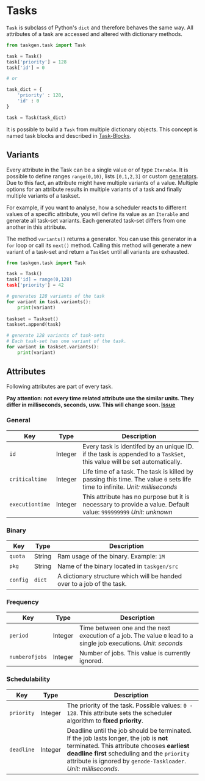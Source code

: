 # Tasks

`Task` is subclass of Python's `dict` and therefore behaves the same way. All
attributes of a task are accessed and altered with dictionary methods. 

```Python
from taskgen.task import Task

task = Task()
task['priority'] = 128
task['id'] = 0

# or

task_dict = {
    'priority' : 128,
    'id' : 0
}

task = Task(task_dict)
```

It is possible to build a `Task` from multiple dictionary objects. This concept
is named task blocks and described in [Task-Blocks](./blocks.md).

## Variants

Every attribute in the Task can be a single value or of type `Iterable`. It is
possible to define ranges `range(0,10)`, lists `[0,1,2,3]` or custom
[generators](https://wiki.python.org/moin/Generators). Due to this fact, an attribute
might have multiple variants of a value. Multiple options for an attribute results in
multiple variants of a task and finally multiple variants of a taskset. 

For example, if you want to analyse, how a scheduler reacts to different values
of a specific attribute, you will define its value as an `Iterable` and generate all
task-set variants. Each generated task-set differs from one another in this
attribute.

The method `variants()` returns a generator. You can use this generator in a
`for` loop or call its `next()` method. Calling this method will generate a new
variant of a task-set and return a `TaskSet` until all variants are exhausted.


```Python
from taskgen.task import Task

task = Task()
task['id] = range(0,128)
task['priority'] = 42

# generates 128 variants of the task
for variant in task.variants(): 
    print(variant)
    
taskset = Taskset()
taskset.append(task)

# generate 128 variants of task-sets
# Each task-set has one variant of the task.
for variant in taskset.variants():
    print(variant)
```


## Attributes

Following attributes are part of every task. 

**Pay attention: not every time related attribute use the similar units. They
differ in milliseconds, seconds, usw. This will change soon. 
[Issue](https://github.com/pecheur/toolchain-host/issues/2)**

### General

| Key | Type | Description |
| --- | --- | --- |
| `id` | Integer | Every task is identifed by an unique ID. if the task is appended to a `TaskSet`, this value will be set automatically. |
| `criticaltime` | Integer | Life time of a task. The task is killed by passing this time. The value `0` sets life time to infinite. *Unit: milliseconds* |
| `executiontime` | Integer | This attribute has no purpose but it is necessary to provide a value. Default value: `999999999` *Unit: unknown* |

### Binary

| Key | Type | Description |
| --- | --- | --- |
| `quota` | String | Ram usage of the binary. Example: `1M` |
| `pkg` | String | Name of the binary located in `taskgen/src` |
| `config` | `dict` | A dictionary structure which will be handed over to a job of the task. |

### Frequency

| Key | Type | Description |
| --- | --- | --- |
| `period` | Integer | Time between one and the next execution of a job. The value `0` lead to a single job executions. *Unit: seconds* |
| `numberofjobs` | Integer | Number of jobs. This value is currently ignored. |

### Schedulability

| Key | Type | Description |
| --- | --- | --- |
| `priority` | Integer | The priority of the task. Possible values: `0 - 128`. This attribute sets the scheduler algorithm to **fixed priority**. |
| `deadline` | Integer | Deadline until the job should be terminated. If the job lasts longer, the job is **not** terminated. This attribute chooses **earliest deadline first** scheduling and the `priority` attribute is ignored by `genode-Taskloader`. *Unit: milliseconds*. |

